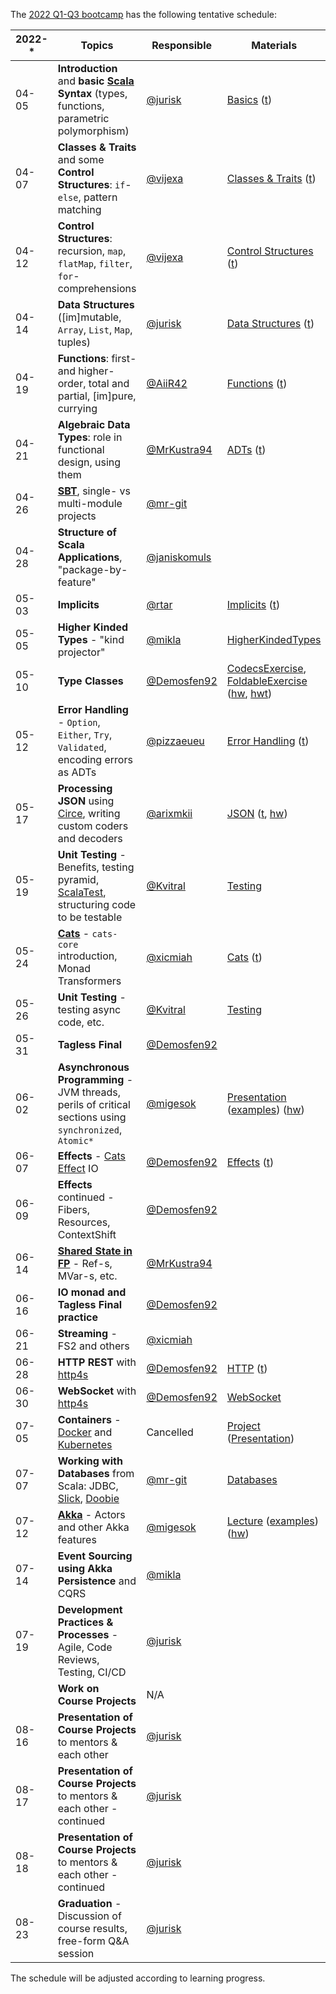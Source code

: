 The [2022 Q1-Q3 bootcamp](https://scala-bootcamp.evolution.com/) has the following tentative schedule:

| 2022-* | Topics                                                                                                                      | Responsible                                    | Materials                                                                                                                                                                                                                                                                                                                                                                      |
|--------|-----------------------------------------------------------------------------------------------------------------------------|------------------------------------------------|--------------------------------------------------------------------------------------------------------------------------------------------------------------------------------------------------------------------------------------------------------------------------------------------------------------------------------------------------------------------------------|
| 04-05  | **Introduction** and **basic [Scala](https://www.scala-lang.org/) Syntax** (types, functions, parametric polymorphism)      | [@jurisk](https://github.com/jurisk)           | [Basics](src/main/scala/com/evolutiongaming/bootcamp/basics/Basics.scala) ([t](src/test/scala/com/evolutiongaming/bootcamp/basics/BasicsSpec.scala))                                                                                                                                                                                                                           |
| 04-07  | **Classes & Traits** and some **Control Structures**: `if`-`else`, pattern matching                                         | [@vijexa](https://github.com/vijexa)           | [Classes & Traits](src/main/scala/com/evolutiongaming/bootcamp/basics/ClassesAndTraits.scala) ([t](src/test/scala/com/evolutiongaming/bootcamp/basics/ClassesAndTraitsSpec.scala))                                                                                                                                                                                             |
| 04-12  | **Control Structures**: recursion, `map`, `flatMap`, `filter`, `for`-comprehensions                                         | [@vijexa](https://github.com/vijexa)           | [Control Structures](src/main/scala/com/evolutiongaming/bootcamp/basics/ControlStructures.scala) ([t](src/test/scala/com/evolutiongaming/bootcamp/basics/ControlStructuresSpec.scala))                                                                                                                                                                                         |
| 04-14  | **Data Structures** ([im]mutable, `Array`, `List`, `Map`, tuples)                                                           | [@jurisk](https://github.com/jurisk)           | [Data Structures](src/main/scala/com/evolutiongaming/bootcamp/basics/DataStructures.scala) ([t](src/test/scala/com/evolutiongaming/bootcamp/basics/DataStructuresSpec.scala))                                                                                                                                                                                                  |
| 04-19  | **Functions**: first- and higher-order, total and partial, [im]pure, currying                                               | [@AiiR42](https://github.com/AiiR42)   | [Functions](src/main/scala/com/evolutiongaming/bootcamp/functions/Functions.scala) ([t](src/test/scala/com/evolutiongaming/bootcamp/functions/FunctionsSpec.scala))                                                                                                                                                                                                            |
| 04-21  | **Algebraic Data Types**: role in functional design, using them                                                             | [@MrKustra94](https://github.com/MrKustra94)   | [ADTs](src/main/scala/com/evolutiongaming/bootcamp/adt/AlgebraicDataTypes.scala) ([t](src/test/scala/com/evolutiongaming/bootcamp/adt/AlgebraicDataTypesSpec.scala))                                                                                                                                                                                                           |
| 04-26  | **[SBT](https://www.scala-sbt.org/)**, single- vs multi-module projects                                                     | [@mr-git](https://github.com/mr-git)           |                                                                                                                                                                                                                                                                                                                                                                                |
| 04-28  | **Structure of Scala Applications**, "package-by-feature"                                                                   | [@janiskomuls](https://github.com/janiskomuls) |                                                                                                                                                                                                                                                                                                                                                                                |
| 05-03  | **Implicits**                                                                                                               | [@rtar](https://github.com/rtar)               | [Implicits](src/main/scala/com/evolutiongaming/bootcamp/implicits/ImplicitClasses.scala) ([t](src/test/scala/com/evolutiongaming/bootcamp/implicits/ImplicitClassesSpec.scala))                                                                                                                                                                                                            |
| 05-05  | **Higher Kinded Types** - "kind projector"                                                                                  | [@mikla](https://github.com/mikla)             | [HigherKindedTypes](src/main/scala/com/evolutiongaming/bootcamp/typeclass/HigherKindedTypes.scala)                                                                                                                                                                                                                                                                             |
| 05-10  | **Type Classes**                                                                                                            | [@Demosfen92](https://github.com/Demosfen92)   | [CodecsExercise](src/main/scala/com/evolutiongaming/bootcamp/typeclass/CodecsExercise.scala), [FoldableExercise](src/main/scala/com/evolutiongaming/bootcamp/typeclass/FoldableExercise.scala) ([hw](src/main/scala/com/evolutiongaming/bootcamp/typeclass/ImplicitsHomework.scala), [hwt](src/test/scala/com/evolutiongaming/bootcamp/typeclass/ImplicitsHomeworkSpec.scala)) |
| 05-12  | **Error Handling** - `Option`, `Either`, `Try`, `Validated`, encoding errors as ADTs                                        | [@pizzaeueu](https://github.com/pizzaeueu)     | [Error Handling](src/main/scala/com/evolutiongaming/bootcamp/error_handling/ErrorHandling.scala) ([t](src/test/scala/com/evolutiongaming/bootcamp/error_handling/ErrorHandlingSpec.scala))                                                                                                                                                                                     |
| 05-17  | **Processing JSON** using [Circe](https://circe.github.io/circe/), writing custom coders and decoders                       | [@arixmkii](https://github.com/arixmkii)       | [JSON](src/main/scala/com/evolutiongaming/bootcamp/json/CirceExercises.scala) ([t](src/test/scala/com/evolutiongaming/bootcamp/json/CirceExercisesSpec.scala), [hw](src/test/scala/com/evolutiongaming/bootcamp/json/HomeworkSpec.scala))                                                                                                                                      |
| 05-19  | **Unit Testing** - Benefits, testing pyramid, [ScalaTest](https://www.scalatest.org/), structuring code to be testable      | [@Kvitral](https://github.com/Kvitral)         | [Testing](src/test/scala/com/evolutiongaming/bootcamp/testing2)                                                                                                                                                                                                                                                                                                                |
| 05-24  | **[Cats](https://typelevel.org/cats/)** - `cats-core` introduction, Monad Transformers                                      | [@xicmiah](https://github.com/xicmiah)         | [Cats](https://github.com/evolution-gaming/scala-bootcamp/tree/master/src/main/scala/com/evolutiongaming/bootcamp/cats/v2) ([t](https://github.com/evolution-gaming/scala-bootcamp/tree/master/src/test/scala/com/evolutiongaming/bootcamp/cats/v2))                                                                                        |
| 05-26  | **Unit Testing** - testing async code, etc.                                                                                 | [@Kvitral](https://github.com/Kvitral)         | [Testing](src/test/scala/com/evolutiongaming/bootcamp/testing2)                                                                                                                                                                                                                                                                                                                |
| 05-31  | **Tagless Final**                                                                                                           | [@Demosfen92](https://github.com/Demosfen92)   |                                                                                                                                                                                                                                                                                                                                                                                |
| 06-02  | **Asynchronous Programming** - JVM threads, perils of critical sections using `synchronized`, `Atomic*`                     | [@migesok](https://github.com/migesok)         | [Presentation](presentations/2020-q1-q2/Asynchronous%20programming.pdf) ([examples](src/main/scala/com/evolutiongaming/bootcamp/async/async.scala)) ([hw](src/main/scala/com/evolutiongaming/bootcamp/async/AsyncHomework.scala))                                                                                                                                              |
| 06-07  | **Effects** - [Cats Effect](https://typelevel.org/cats-effect/) IO                                                          | [@Demosfen92](https://github.com/Demosfen92)   | [Effects](src/main/scala/com/evolutiongaming/bootcamp/effects) ([t](src/test/scala/com/evolutiongaming/bootcamp/effects/EffectsSpec.scala))                                                                                                                                                                                                                                    |
| 06-09  | **Effects** continued - Fibers, Resources, ContextShift                                                                     | [@Demosfen92](https://github.com/Demosfen92)   |                                                                                                                                                                                                                                                                                                                                                                                |
| 06-14  | **[Shared State in FP](https://typelevel.org/cats-effect/concurrency/basics.html)** - Ref-s, MVar-s, etc.                   | [@MrKustra94](https://github.com/MrKustra94)   |                                                                                                                                                                                                                                                                                                                                                                                |
| 06-16  | **IO monad and Tagless Final practice**                                                                                     | [@Demosfen92](https://github.com/Demosfen92)   |                                                                                                                                                                                                                                                                                                                                                                                |
| 06-21  | **Streaming** - FS2 and others                                                                                              | [@xicmiah](https://github.com/xicmiah)         |                                                                                                                                                                                                                                                                                                                                                                                |
| 06-28  | **HTTP REST** with [http4s](https://http4s.org/)                                                                            | [@Demosfen92](https://github.com/Demosfen92)   | [HTTP](src/main/scala/com/evolutiongaming/bootcamp/http/Http.scala) ([t](src/test/scala/com/evolutiongaming/bootcamp/http/HttpSpec.scala))                                                                                                                                                                                                                                     |
| 06-30  | **WebSocket** with [http4s](https://http4s.org/)                                                                            | [@Demosfen92](https://github.com/Demosfen92)   | [WebSocket](src/main/scala/com/evolutiongaming/bootcamp/http/WebSocket.scala)                                                                                                                                                                                                                                                                                                  |
| 07-05  | **Containers** - [Docker](https://www.docker.com/) and [Kubernetes](https://kubernetes.io/)                                 | Cancelled                                      | [Project](docker-example) ([Presentation](presentations/2020-q1-q2/Docker.pdf))                                                                                                                                                                                                                                                                                                |
| 07-07  | **Working with Databases** from Scala: JDBC, [Slick](http://scala-slick.org/), [Doobie](https://tpolecat.github.io/doobie/) | [@mr-git](https://github.com/mr-git)           | [Databases](src/main/scala/com/evolutiongaming/bootcamp/db/00%20-%20Introduction.md)                                                                                                                                                                                                                                                                                           |
| 07-12  | **[Akka](https://akka.io/)** - Actors and other Akka features                                                               | [@migesok](https://github.com/migesok)         | [Lecture](src/main/scala/com/evolutiongaming/bootcamp/akka/actors/Lecture.md) ([examples](src/main/scala/com/evolutiongaming/bootcamp/akka/actors)) ([hw](src/main/scala/com/evolutiongaming/bootcamp/akka/actors/Homework.md))                                                                                                                                                |
| 07-14  | **Event Sourcing using Akka Persistence** and CQRS                                                                          | [@mikla](https://github.com/mikla)             |                                                                                                                                                                                                                                                                                                                                                                                |
| 07-19  | **Development Practices & Processes** - Agile, Code Reviews, Testing, CI/CD                                                 | [@jurisk](https://github.com/jurisk)           |                                                                                                                                                                                                                                                                                                                                                                                |
|        | **Work on Course Projects**                                                                                                 | N/A                                            |                                                                                                                                                                                                                                                                                                                                                                                |
| 08-16  | **Presentation of Course Projects** to mentors & each other                                                                 | [@jurisk](https://github.com/jurisk)           |                                                                                                                                                                                                                                                                                                                                                                                |
| 08-17  | **Presentation of Course Projects** to mentors & each other - continued                                                     | [@jurisk](https://github.com/jurisk)           |                                                                                                                                                                                                                                                                                                                                                                                |
| 08-18  | **Presentation of Course Projects** to mentors & each other - continued                                                     | [@jurisk](https://github.com/jurisk)           |                                                                                                                                                                                                                                                                                                                                                                                |
| 08-23  | **Graduation** - Discussion of course results, free-form Q&A session                                                        | [@jurisk](https://github.com/jurisk)           |                                                                                                                                                                                                                                                                                                                                                                                |

The schedule will be adjusted according to learning progress.
